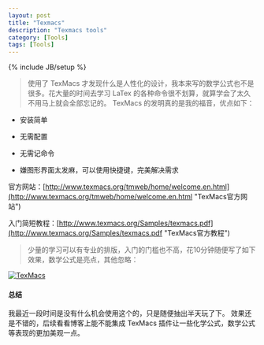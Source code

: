 ```yaml
---
layout: post
title: "Texmacs"
description: "Texmacs tools"
category: [Tools]
tags: [Tools]
---
```

{% include JB/setup %}

> 使用了 TexMacs 才发现什么是人性化的设计，我本来写的数学公式也不是很多。花大量的时间去学习 LaTex 的各种命令很不划算，就算学会了太久不用马上就会全部忘记的。  TexMacs 的发明真的是我的福音，优点如下：

- 安装简单

- 无需配置

- 无需记命令

- 嫌图形界面太发麻，可以使用快捷键，完美解决需求



官方网站：[http://www.texmacs.org/tmweb/home/welcome.en.html](http://www.texmacs.org/tmweb/home/welcome.en.html "TexMacs官方网站")

入门简短教程：[http://www.texmacs.org/Samples/texmacs.pdf](http://www.texmacs.org/Samples/texmacs.pdf "TexMacs官方教程")

> 少量的学习可以有专业的排版，入门的门槛也不高，花10分钟随便写了如下效果，数学公式是亮点，其他忽略：


[![TexMacs](http://7xpgi9.com1.z0.glb.clouddn.com/texmacs3.png "TexMacs随便写的一个示范")](http://www.texmacs.org/tmweb/home/welcome.en.html)



#### 总结


我最近一段时间是没有什么机会使用这个的，只是随便抽出半天玩了下。 效果还是不错的，后续看看博客上能不能集成 TexMacs 插件让一些化学公式，数学公式等表现的更加美观一点。
